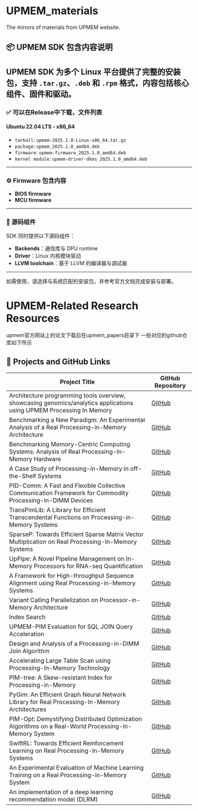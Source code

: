 # UPMEM_materials
The mirrors of materials from UPMEM website.

## 📦 UPMEM SDK 包含内容说明
UPMEM SDK 为多个 Linux 平台提供了完整的安装包，支持 `.tar.gz`、`.deb` 和 `.rpm` 格式，内容包括核心组件、固件和驱动。
---

### ✅ 可以在Release中下载，文件列表

#### Ubuntu 22.04 LTS - x86_64
- `tarball`: `upmem-2025.1.0-Linux-x86_64.tar.gz`
- `package`: `upmem_2025.1.0_amd64.deb`
- `firmware`: `upmem-firmware_2025.1.0_amd64.deb`
- `kernel module`: `upmem-driver-dkms_2025.1.0_amd64.deb`
  
---
### ⚙️ Firmware 包含内容
- **BIOS firmware**
- **MCU firmware**

---
### 🧩 源码组件
SDK 同时提供以下源码组件：
- **Backends**：通信库与 DPU runtime
- **Driver**：Linux 内核模块驱动
- **LLVM toolchain**：基于 LLVM 的编译器与调试器
---

如需使用，请选择与系统匹配的安装包，并参考官方文档完成安装与部署。


# UPMEM-Related Research Resources
upmem官方网站上的论文下载后在upmem_papers目录下
一些对应的github仓库如下所示
## 📂 Projects and GitHub Links

| Project Title | GitHub Repository |
|---------------|------------------|
| Architecture programming tools overview, showcasing genomics/analytics applications using UPMEM Processing In Memory | [GitHub](https://github.com/upmem/dpu_demo) |
| Benchmarking a New Paradigm: An Experimental Analysis of a Real Processing-in-Memory Architecture | [GitHub](https://github.com/CMU-SAFARI/prim-benchmarks) |
| Benchmarking Memory-Centric Computing Systems: Analysis of Real Processing-In-Memory Hardware | [GitHub](https://github.com/CMU-SAFARI/prim-benchmarks) |
| A Case Study of Processing-in-Memory in off-the-Shelf Systems | [GitHub](https://github.com/orgs/UBC-ECE-Sasha/repositories?type=all) |
| PID-Comm: A Fast and Flexible Collective Communication Framework for Commodity Processing-in-DIMM Devices | [GitHub](https://github.com/AIS-SNU/PID-Comm) |
| TransPimLib: A Library for Efficient Transcendental Functions on Processing-in-Memory Systems | [GitHub](https://github.com/CMU-SAFARI/transpimlib) |
| SparseP: Towards Efficient Sparse Matrix Vector Multiplication on Real Processing-In-Memory Systems | [GitHub](https://github.com/CMU-SAFARI/SparseP) |
| UpPipe: A Novel Pipeline Management on In-Memory Processors for RNA-seq Quantification | [GitHub](https://github.com/chi-0828/UpPipe) |
| A Framework for High-throughput Sequence Alignment using Real Processing-in-Memory Systems | [GitHub](https://github.com/safaad/aim) |
| Variant Calling Parallelization on Processor-in-Memory Architecture | [GitHub](https://github.com/upmem/usecase_upvc) |
| Index Search | [GitHub](https://github.com/upmem/usecase_UPIS) |
| UPMEM-PIM Evaluation for SQL JOIN Query Acceleration | [GitHub](https://github.com/upmem/dpu_olap) |
| Design and Analysis of a Processing-in-DIMM Join Algorithm | [GitHub](https://github.com/yonsei-hpcp/pid-join) |
| Accelerating Large Table Scan using Processing-In-Memory Technology | [GitHub](https://dbgit.prakinf.tu-ilmenau.de/code/poseidon_core/-/tree/upmem) |
| PIM-tree: A Skew-resistant Index for Processing-in-Memory | [GitHub](https://github.com/cmuparlay/PIM-tree) |
| PyGim: An Efficient Graph Neural Network Library for Real Processing-In-Memory Architectures | [GitHub](https://github.com/CMU-SAFARI/PyGim) |
| PIM-Opt: Demystifying Distributed Optimization Algorithms on a Real-World Processing-In-Memory System | [GitHub](https://github.com/CMU-SAFARI/PIM-Opt) |
| SwiftRL: Towards Efficient Reinforcement Learning on Real Processing-In-Memory Systems | [GitHub](https://github.com/kailashg26/SwiftRL) |
| An Experimental Evaluation of Machine Learning Training on a Real Processing-in-Memory System | [GitHub](https://github.com/CMU-SAFARI/pim-ml) |
| An implementation of a deep learning recommendation model (DLRM) | [GitHub](https://github.com/UBC-ECE-Sasha/PIM-Embedding-Lookup) |
